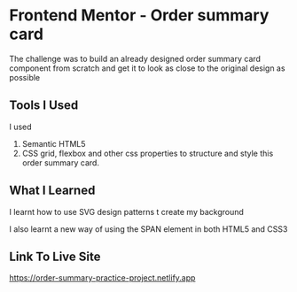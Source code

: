 # Frontend Mentor - Order summary card

The challenge was to build an already designed order summary card component from scratch and get it to look as close to the original design as possible

## Tools I Used

I used

1.  Semantic HTML5
2.  CSS grid, flexbox and other css properties to structure and style this order summary card.

## What I Learned

I learnt how to use SVG design patterns t create my background

I also learnt a new way of using the SPAN element in both HTML5 and CSS3

## Link To Live Site

https://order-summary-practice-project.netlify.app
